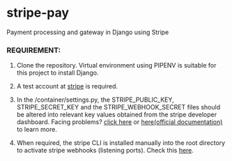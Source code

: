 # stripe-pay
Payment processing and gateway in Django using Stripe

### REQUIREMENT:
1. Clone the repository. Virtual environment using PIPENV is suitable for this project to install Django.

2. A test account at [stripe](dashboard.stripe.com) is required.

3. In the /container/settings.py, the STRIPE_PUBLIC_KEY, STRIPE_SECRET_KEY and the STRIPE_WEBHOOK_SECRET files should be altered into relevant key values obtained from the stripe developer dashboard. 
Facing problems?
[click here](https://www.appinvoice.com/en/s/documentation/how-to-get-stripe-publishable-key-and-secret-key-23) or  [here(official documentation)](https://stripe.com/docs/keys) to learn more.

4. When required, the stripe CLI is installed manually into the root directory to activate stripe webhooks (listening ports). Check this [here](https://stripe.com/docs/webhooks).